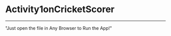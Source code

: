 # Activity1onCricketScorer
--------------------------------------------------------
"Just open the file in Any Browser to Run the App!"
